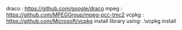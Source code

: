 draco : https://github.com/google/draco
mpeg : https://github.com/MPEGGroup/mpeg-pcc-tmc2
vcpkg : https://github.com/Microsoft/vcpkg
install library using: .\vcpkg install